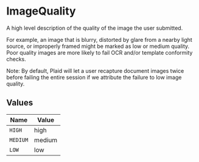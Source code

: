# ImageQuality

A high level description of the quality of the image the user submitted.

For example, an image that is blurry, distorted by glare from a nearby light source, or improperly framed might be marked as low or medium quality. Poor quality images are more likely to fail OCR and/or template conformity checks.

Note: By default, Plaid will let a user recapture document images twice before failing the entire session if we attribute the failure to low image quality.


## Values

| Name     | Value    |
| -------- | -------- |
| `HIGH`   | high     |
| `MEDIUM` | medium   |
| `LOW`    | low      |